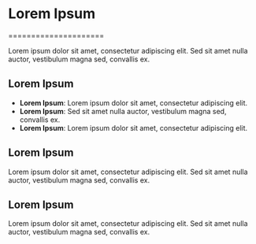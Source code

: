 # Lorem Ipsum
=====================

Lorem ipsum dolor sit amet, consectetur adipiscing elit. Sed sit amet nulla auctor, vestibulum magna sed, convallis ex.

## Lorem Ipsum

* **Lorem Ipsum**: Lorem ipsum dolor sit amet, consectetur adipiscing elit.
* **Lorem Ipsum**: Sed sit amet nulla auctor, vestibulum magna sed, convallis ex.
* **Lorem Ipsum**: Lorem ipsum dolor sit amet, consectetur adipiscing elit.

## Lorem Ipsum

Lorem ipsum dolor sit amet, consectetur adipiscing elit. Sed sit amet nulla auctor, vestibulum magna sed, convallis ex.

## Lorem Ipsum

Lorem ipsum dolor sit amet, consectetur adipiscing elit. Sed sit amet nulla auctor, vestibulum magna sed, convallis ex.
